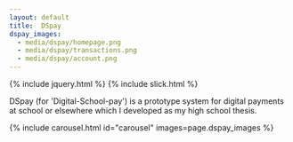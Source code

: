 ```yaml
---
layout: default
title:  DSpay
dspay_images:
  - media/dspay/homepage.png
  - media/dspay/transactions.png
  - media/dspay/account.png
---
```


{% include jquery.html %}
{% include slick.html %}

DSpay (for 'Digital-School-pay') is a prototype system for digital payments at school or elsewhere which I developed as my high school thesis.

{% include carousel.html id="carousel" images=page.dspay_images %}
